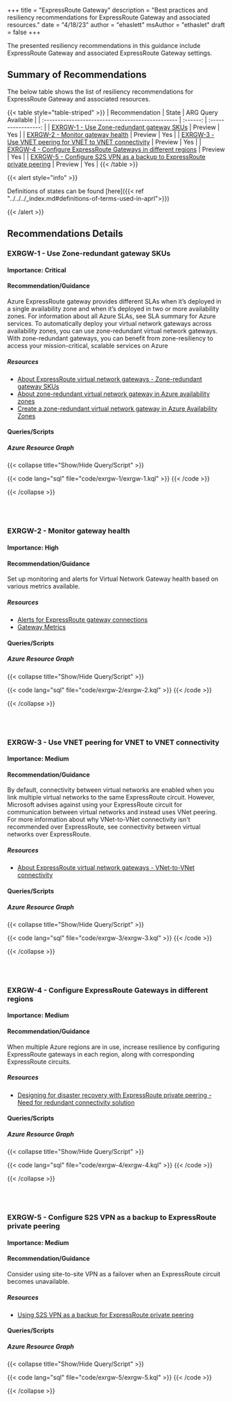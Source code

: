 +++
title = "ExpressRoute Gateway"
description = "Best practices and resiliency recommendations for ExpressRoute Gateway and associated resources."
date = "4/18/23"
author = "ehaslett"
msAuthor = "ethaslet"
draft = false
+++

The presented resiliency recommendations in this guidance include ExpressRoute Gateway and associated ExpressRoute Gateway settings.

## Summary of Recommendations

The below table shows the list of resiliency recommendations for ExpressRoute Gateway and associated resources.

{{< table style="table-striped" >}}
| Recommendation | State | ARG Query Available |
| :------------------------------------------------ | :------: | :-----------------: |
| [EXRGW-1 - Use Zone-redundant gateway SKUs](#exrgw-1---use-zone-redundant-gateway-skus) | Preview | Yes |
| [EXRGW-2 - Monitor gateway health](#exrgw-2---monitor-gateway-health) | Preview | Yes |
| [EXRGW-3 - Use VNET peering for VNET to VNET connectivity](#exrgw-3---usr-vnet-peering-for-vnet-to-vnet-connectivity) | Preview | Yes |
| [EXRGW-4 - Configure ExpressRoute Gateways in different regions](#exrgw-4---configure-expressroute-gateways-in-different-regions) | Preview | Yes |
| [EXRGW-5 - Configure S2S VPN as a backup to ExpressRoute private peering](#exrgw-5---configure-s2s-vpn-as-a-backup-to-expressroute-private-peering) | Preview | Yes |
{{< /table >}}

{{< alert style="info" >}}

Definitions of states can be found [here]({{< ref "../../../_index.md#definitions-of-terms-used-in-aprl">}})

{{< /alert >}}

## Recommendations Details

### EXRGW-1 - Use Zone-redundant gateway SKUs

#### Importance: Critical

#### Recommendation/Guidance

Azure ExpressRoute gateway provides different SLAs when it’s deployed in a single availability zone and when it’s deployed in two or more availability zones. For information about all Azure SLAs, see SLA summary for Azure services. To automatically deploy your virtual network gateways across availability zones, you can use zone-redundant virtual network gateways. With zone-redundant gateways, you can benefit from zone-resiliency to access your mission-critical, scalable services on Azure

##### Resources

- [About ExpressRoute virtual network gateways - Zone-redundant gateway SKUs](https://learn.microsoft.com/en-us/azure/expressroute/expressroute-about-virtual-network-gateways#zrgw)
- [About zone-redundant virtual network gateway in Azure availability zones](https://learn.microsoft.com/en-us/azure/vpn-gateway/about-zone-redundant-vnet-gateways)
- [Create a zone-redundant virtual network gateway in Azure Availability Zones](https://learn.microsoft.com/en-us/azure/vpn-gateway/create-zone-redundant-vnet-gateway)

#### Queries/Scripts

##### Azure Resource Graph

{{< collapse title="Show/Hide Query/Script" >}}

{{< code lang="sql" file="code/exrgw-1/exrgw-1.kql" >}} {{< /code >}}

{{< /collapse >}}

<br><br>

### EXRGW-2 - Monitor gateway health

#### Importance: High

#### Recommendation/Guidance

Set up monitoring and alerts for Virtual Network Gateway health based on various metrics available.

##### Resources

- [Alerts for ExpressRoute gateway connections](https://learn.microsoft.com/en-us/azure/expressroute/monitor-expressroute#alerts-for-expressroute-gateway-connections)
- [Gateway Metrics](https://learn.microsoft.com/en-us/azure/expressroute/expressroute-network-insights#gateway-metrics)

#### Queries/Scripts

##### Azure Resource Graph

{{< collapse title="Show/Hide Query/Script" >}}

{{< code lang="sql" file="code/exrgw-2/exrgw-2.kql" >}} {{< /code >}}

{{< /collapse >}}

<br><br>

### EXRGW-3 - Use VNET peering for VNET to VNET connectivity

#### Importance: Medium

#### Recommendation/Guidance

By default, connectivity between virtual networks are enabled when you link multiple virtual networks to the same ExpressRoute circuit. However, Microsoft advises against using your ExpressRoute circuit for communication between virtual networks and instead uses VNet peering. For more information about why VNet-to-VNet connectivity isn't recommended over ExpressRoute, see connectivity between virtual networks over ExpressRoute.

##### Resources

- [About ExpressRoute virtual network gateways - VNet-to-VNet connectivity](https://learn.microsoft.com/en-us/azure/expressroute/expressroute-about-virtual-network-gateways#vnet-to-vnet-connectivity)

#### Queries/Scripts

##### Azure Resource Graph

{{< collapse title="Show/Hide Query/Script" >}}

{{< code lang="sql" file="code/exrgw-3/exrgw-3.kql" >}} {{< /code >}}

{{< /collapse >}}

<br><br>

### EXRGW-4 - Configure ExpressRoute Gateways in different regions

#### Importance: Medium

#### Recommendation/Guidance

When multiple Azure regions are in use, increase resilience by configuring ExpressRoute gateways in each region, along with corresponding ExpressRoute circuits.

##### Resources

- [Designing for disaster recovery with ExpressRoute private peering - Need for redundant connectivity solution](https://learn.microsoft.com/en-us/azure/expressroute/designing-for-disaster-recovery-with-expressroute-privatepeering#need-for-redundant-connectivity-solution)

#### Queries/Scripts

##### Azure Resource Graph

{{< collapse title="Show/Hide Query/Script" >}}

{{< code lang="sql" file="code/exrgw-4/exrgw-4.kql" >}} {{< /code >}}

{{< /collapse >}}

<br><br>

### EXRGW-5 - Configure S2S VPN as a backup to ExpressRoute private peering

#### Importance: Medium

#### Recommendation/Guidance

Consider using site-to-site VPN as a failover when an ExpressRoute circuit becomes unavailable.

##### Resources

- [Using S2S VPN as a backup for ExpressRoute private peering](https://learn.microsoft.com/en-us/azure/expressroute/use-s2s-vpn-as-backup-for-expressroute-privatepeering)

#### Queries/Scripts

##### Azure Resource Graph

{{< collapse title="Show/Hide Query/Script" >}}

{{< code lang="sql" file="code/exrgw-5/exrgw-5.kql" >}} {{< /code >}}

{{< /collapse >}}

<br><br>
